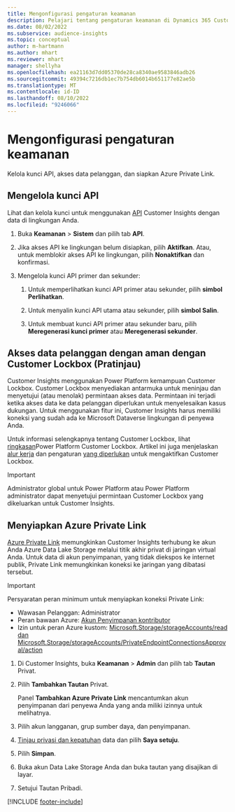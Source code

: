 ```yaml
---
title: Mengonfigurasi pengaturan keamanan
description: Pelajari tentang pengaturan keamanan di Dynamics 365 Customer Insights.
ms.date: 08/02/2022
ms.subservice: audience-insights
ms.topic: conceptual
author: m-hartmann
ms.author: mhart
ms.reviewer: mhart
manager: shellyha
ms.openlocfilehash: ea21163d7dd05370de28ca8340ae9583846adb26
ms.sourcegitcommit: 49394c7216db1ec7b754db6014b651177e82ae5b
ms.translationtype: MT
ms.contentlocale: id-ID
ms.lasthandoff: 08/10/2022
ms.locfileid: "9246066"
---
```

# <a name="configure-security-settings"></a>Mengonfigurasi pengaturan keamanan

Kelola kunci API, akses data pelanggan, dan siapkan Azure Private Link.

## <a name="manage-api-keys"></a>Mengelola kunci API

Lihat dan kelola kunci untuk menggunakan [API](apis.md) Customer Insights dengan data di lingkungan Anda.

1. Buka **Keamanan** > **Sistem** dan pilih tab **API**.

1. Jika akses API ke lingkungan belum disiapkan, pilih **Aktifkan**. Atau, untuk memblokir akses API ke lingkungan, pilih **Nonaktifkan** dan konfirmasi.

1. Mengelola kunci API primer dan sekunder:

   1. Untuk memperlihatkan kunci API primer atau sekunder, pilih **simbol Perlihatkan**.

   1. Untuk menyalin kunci API utama atau sekunder, pilih **simbol Salin**.

   1. Untuk membuat kunci API primer atau sekunder baru, pilih **Meregenerasi kunci primer** atau **Meregenerasi sekunder**.

## <a name="securely-access-customer-data-with-customer-lockbox-preview"></a>Akses data pelanggan dengan aman dengan Customer Lockbox (Pratinjau)

Customer Insights menggunakan Power Platform kemampuan Customer Lockbox. Customer Lockbox menyediakan antarmuka untuk meninjau dan menyetujui (atau menolak) permintaan akses data. Permintaan ini terjadi ketika akses data ke data pelanggan diperlukan untuk menyelesaikan kasus dukungan. Untuk menggunakan fitur ini, Customer Insights harus memiliki koneksi yang sudah ada ke Microsoft Dataverse lingkungan di penyewa Anda.

Untuk informasi selengkapnya tentang Customer Lockbox, lihat [ringkasan](/power-platform/admin/about-lockbox#summary)Power Platform Customer Lockbox. Artikel ini juga menjelaskan [alur kerja](/power-platform/admin/about-lockbox#workflow) dan pengaturan [yang diperlukan](/power-platform/admin/about-lockbox#enable-the-lockbox-policy) untuk mengaktifkan Customer Lockbox.

> [!IMPORTANT]
> Administrator global untuk Power Platform atau Power Platform administrator dapat menyetujui permintaan Customer Lockbox yang dikeluarkan untuk Customer Insights.

## <a name="set-up-an-azure-private-link"></a>Menyiapkan Azure Private Link

[Azure Private Link](/azure/private-link/private-link-overview) memungkinkan Customer Insights terhubung ke akun Anda Azure Data Lake Storage melalui titik akhir privat di jaringan virtual Anda. Untuk data di akun penyimpanan, yang tidak diekspos ke internet publik, Private Link memungkinkan koneksi ke jaringan yang dibatasi tersebut.

> [!IMPORTANT]
> Persyaratan peran minimum untuk menyiapkan koneksi Private Link:
>
> - Wawasan Pelanggan: Administrator
> - Peran bawaan Azure: [Akun Penyimpanan kontributor](/azure/role-based-access-control/built-in-roles#storage-account-contributor)
> - Izin untuk peran Azure kustom: [Microsoft.Storage/storageAccounts/read dan Microsoft.Storage/storageAccounts/PrivateEndpointConnectionsApproval/action](/azure/role-based-access-control/resource-provider-operations#microsoftstorage)

1. Di Customer Insights, buka **Keamanan** > **Admin** dan pilih tab **Tautan** Privat.

1. Pilih **Tambahkan Tautan** Privat.

   Panel **Tambahkan Azure Private Link** mencantumkan akun penyimpanan dari penyewa Anda yang anda miliki izinnya untuk melihatnya.

1. Pilih akun langganan, grup sumber daya, dan penyimpanan.

1. [Tinjau privasi dan kepatuhan](connections.md#data-privacy-and-compliance) data dan pilih **Saya setuju**.

1. Pilih **Simpan**.

1. Buka akun Data Lake Storage Anda dan buka tautan yang disajikan di layar.

1. Setujui Tautan Pribadi.


[!INCLUDE [footer-include](includes/footer-banner.md)]
